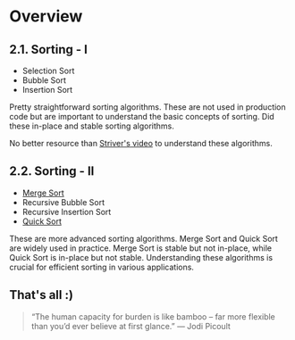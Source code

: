 # Overview

## 2.1. Sorting - I

-   Selection Sort
-   Bubble Sort
-   Insertion Sort

Pretty straightforward sorting algorithms. These are not used in production code but are important to understand the basic concepts of sorting. Did these in-place and stable sorting algorithms.

No better resource than [Striver's video](https://www.youtube.com/watch?v=HGk_ypEuS24) to understand these algorithms.

## 2.2. Sorting - II

-   [Merge Sort](https://www.youtube.com/watch?v=ogjf7ORKfd8)
-   Recursive Bubble Sort
-   Recursive Insertion Sort
-   [Quick Sort](https://www.youtube.com/watch?v=WIrA4YexLRQ)

These are more advanced sorting algorithms. Merge Sort and Quick Sort are widely used in practice. Merge Sort is stable but not in-place, while Quick Sort is in-place but not stable. Understanding these algorithms is crucial for efficient sorting in various applications.

## That's all :)

> “The human capacity for burden is like bamboo – far more flexible than you’d ever believe at first glance.” — Jodi Picoult
